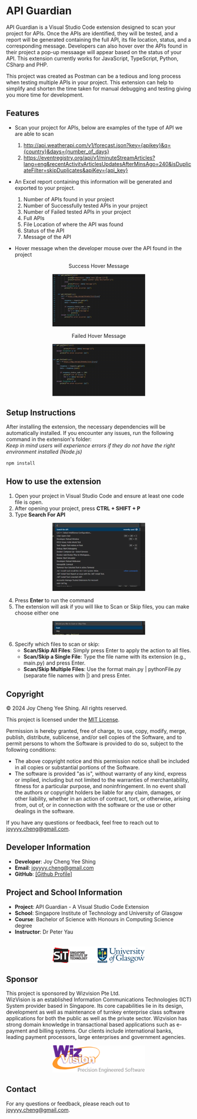 # API Guardian
API Guardian is a Visual Studio Code extension designed to scan your project for APIs. Once the APIs are identified, they will be tested, and a report will be generated containing the full API, its file location, status, and a corresponding message. Developers can also hover over the APIs found in their project a pop-up messaage will appear based on the status of your API. This extension currently works for JavaScript, TypeScript, Python, CSharp and PHP. 

This project was created as Postman can be a tedious and long process when testing multiple APIs in your project. This extension can help to simplify and shorten the time taken for manual debugging and testing giving you more time for development. 

## Features
- Scan your project for APIs, below are examples of the type of API we are able to scan
    1. http://api.weatherapi.com/v1/forecast.json?key={apikey}&q={country}&days={number_of_days}
    2. https://eventregistry.org/api/v1/minuteStreamArticles?lang=eng&recentActivityArticlesUpdatesAfterMinsAgo=240&isDuplicateFilter=skipDuplicates&apiKey={api_key}
    
- An Excel report containing this information will be generated and exported to your project.
    1. Number of APIs found in your project
    2. Number of Successfully tested APIs in your project
    3. Number of Failed tested APIs in your project
    4. Full APIs
    5. File Location of where the API was found
    6. Status of the API
    7. Message of the API

- Hover message when the developer mouse over the API found in the project
<div style="text-align: center;">
    <p>Success Hover Message </p>
    <img src="media\SuccessMessage.gif" width="50%" height="50%" alt="Success Message"/>
    <br>
    <p>Failed Hover Message </p>
    <img src="media\Failedmessage.gif" width="50%" height="50%" alt="Failed Message"/>
</div>

## Setup Instructions
After installing the extension, the necessary dependencies will be automatically installed. If you encounter any issues, run the following command in the extension's folder: <br>
*Keep in mind users will experience errors if they do not have the right environment installed (Node.js)*
```bash
npm install
```



## How to use the extension
1. Open your project in Visual Studio Code and ensure at least one code file is open. 
2. After opening your project, press **CTRL + SHIFT + P**
3. Type **Search For API**
<div style="text-align: center;">
    <img src="media\commandImage.png" width="50%" height="50%" alt="Success Message"/>
</div>

4. Press **Enter** to run the command
5. The extension will ask if you will like to Scan or Skip files, you can make choose either one
<div style="text-align: center;">
    <img src="media\scanorskip.png" width="50%" height="50%" alt="Success Message"/>
</div>

6. Specify which files to scan or skip:
    - **Scan/Skip All Files**: Simply press Enter to apply the action to all files.
    - **Scan/Skip a Single File**: Type the file name with its extension (e.g., main.py) and press Enter.
    - **Scan/Skip Multiple Files**: Use the format main.py | pythonFile.py (separate file names with |) and press Enter.

## Copyright

© 2024 Joy Cheng Yee Shing. All rights reserved.


This project is licensed under the [MIT License](LICENSE).

Permission is hereby granted, free of charge, to use, copy, modify, merge, publish, distribute, sublicense, and/or sell copies of the Software, and to permit persons to whom the Software is provided to do so, subject to the following conditions:

- The above copyright notice and this permission notice shall be included in all copies or substantial portions of the Software.
- The software is provided "as is", without warranty of any kind, express or implied, including but not limited to the warranties of merchantability, fitness for a particular purpose, and noninfringement. In no event shall the authors or copyright holders be liable for any claim, damages, or other liability, whether in an action of contract, tort, or otherwise, arising from, out of, or in connection with the software or the use or other dealings in the software.

If you have any questions or feedback, feel free to reach out to joyyyy.cheng@gmail.com.

## Developer Information

- **Developer**: Joy Cheng Yee Shing
- **Email**: joyyyy.cheng@gmail.com
- **GitHub**: [\[Github Profile\]](https://github.com/joyyycheng)


## Project and School Information

- **Project**: API Guardian - A Visual Studio Code Extension
- **School**: Singapore Institute of Technology and University of Glasgow
- **Course**: Bachelor of Science with Honours in Computing Science degree
- **Instructor**: Dr Peter Yau
<br>
<div style="text-align: center;">
    <img src="media\schoolLogo.png" width="50%" height="50%" alt="Success Message"/>
</div>


## Sponsor

This project is sponsored by Wizvision Pte Ltd. <br>
WizVision is an established Information Communications Technologies (ICT) System provider based in Singapore.
Its core capabilities lie in its design, development as well as maintenance of turnkey enterprise class software applications for both the public as well as the private sector. Wizvision has strong domain knowledge in transactional based applications such as e-payment and billing systems. Our clients include international banks, leading payment processors, large enterprises and government agencies.
<br>
<div style="text-align: center;">
    <img src="media\wizvision.png" width="50%" height="50%" alt="Success Message"/>
</div>

## Contact

For any questions or feedback, please reach out to joyyyy.cheng@gmail.com.
